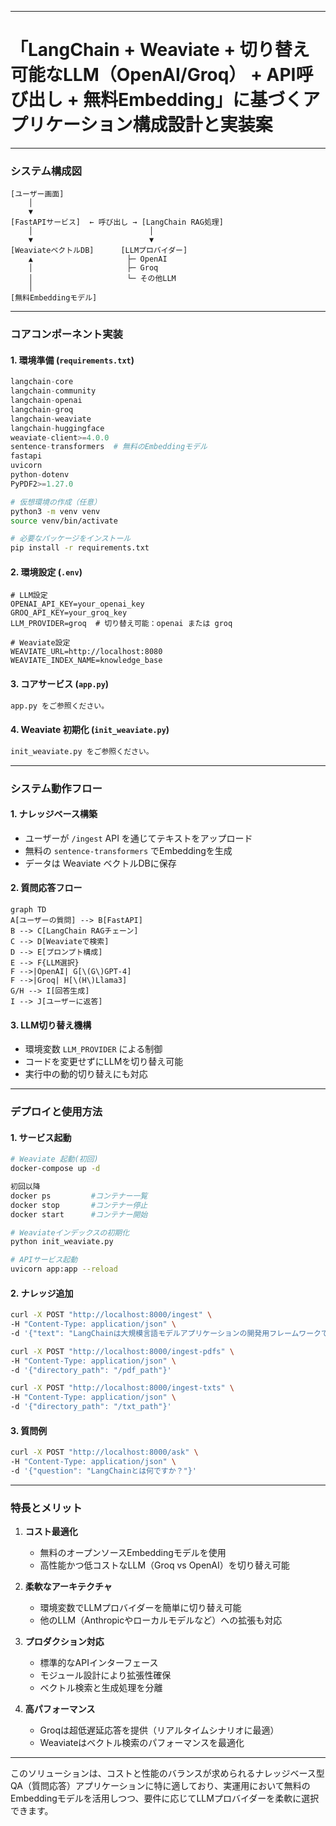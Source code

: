 
---

# 「LangChain + Weaviate + 切り替え可能なLLM（OpenAI/Groq） + API呼び出し + 無料Embedding」に基づくアプリケーション構成設計と実装案

---

### システム構成図

```
[ユーザー画面] 
    │
    ▼
[FastAPIサービス]  ← 呼び出し → [LangChain RAG処理]
    │                          │
    ▼                          ▼
[WeaviateベクトルDB]      [LLMプロバイダー]
    ▲                     ├─ OpenAI
    │                     ├─ Groq
    │                     └─ その他LLM
    │
[無料Embeddingモデル]
```

---

### コアコンポーネント実装

#### 1. 環境準備 (`requirements.txt`)

```python
langchain-core
langchain-community
langchain-openai
langchain-groq
langchain-weaviate
langchain-huggingface
weaviate-client>=4.0.0
sentence-transformers  # 無料のEmbeddingモデル
fastapi
uvicorn
python-dotenv
PyPDF2>=1.27.0
```

```bash
# 仮想環境の作成（任意）
python3 -m venv venv
source venv/bin/activate

# 必要なパッケージをインストール
pip install -r requirements.txt
```

#### 2. 環境設定 (`.env`)

```env
# LLM設定
OPENAI_API_KEY=your_openai_key
GROQ_API_KEY=your_groq_key
LLM_PROVIDER=groq  # 切り替え可能：openai または groq

# Weaviate設定
WEAVIATE_URL=http://localhost:8080
WEAVIATE_INDEX_NAME=knowledge_base
```

#### 3. コアサービス (`app.py`)

```python
app.py をご参照ください。
```

#### 4. Weaviate 初期化 (`init_weaviate.py`)

```python
init_weaviate.py をご参照ください。
```

---

### システム動作フロー

#### 1. **ナレッジベース構築**

* ユーザーが `/ingest` API を通じてテキストをアップロード
* 無料の `sentence-transformers` でEmbeddingを生成
* データは Weaviate ベクトルDBに保存

#### 2. **質問応答フロー**

```mermaid
graph TD
A[ユーザーの質問] --> B[FastAPI]
B --> C[LangChain RAGチェーン]
C --> D[Weaviateで検索]
D --> E[プロンプト構成]
E --> F{LLM選択}
F -->|OpenAI| G[\(G\)GPT-4]
F -->|Groq| H[\(H\)Llama3]
G/H --> I[回答生成]
I --> J[ユーザーに返答]
```

#### 3. **LLM切り替え機構**

* 環境変数 `LLM_PROVIDER` による制御
* コードを変更せずにLLMを切り替え可能
* 実行中の動的切り替えにも対応

---

### デプロイと使用方法

#### 1. サービス起動

```bash
# Weaviate 起動(初回)
docker-compose up -d

初回以降
docker ps         #コンテナー一覧
docker stop       #コンテナー停止
docker start      #コンテナー開始

# Weaviateインデックスの初期化
python init_weaviate.py

# APIサービス起動
uvicorn app:app --reload
```

#### 2. ナレッジ追加

```bash
curl -X POST "http://localhost:8000/ingest" \
-H "Content-Type: application/json" \
-d '{"text": "LangChainは大規模言語モデルアプリケーションの開発用フレームワークです..."}'
```

```bash
curl -X POST "http://localhost:8000/ingest-pdfs" \
-H "Content-Type: application/json" \
-d '{"directory_path": "/pdf_path"}'
```

```bash
curl -X POST "http://localhost:8000/ingest-txts" \
-H "Content-Type: application/json" \
-d '{"directory_path": "/txt_path"}'
```

#### 3. 質問例

```bash
curl -X POST "http://localhost:8000/ask" \
-H "Content-Type: application/json" \
-d '{"question": "LangChainとは何ですか？"}'
```

---

### 特長とメリット

1. **コスト最適化**

   * 無料のオープンソースEmbeddingモデルを使用
   * 高性能かつ低コストなLLM（Groq vs OpenAI）を切り替え可能

2. **柔軟なアーキテクチャ**

   * 環境変数でLLMプロバイダーを簡単に切り替え可能
   * 他のLLM（Anthropicやローカルモデルなど）への拡張も対応

3. **プロダクション対応**

   * 標準的なAPIインターフェース
   * モジュール設計により拡張性確保
   * ベクトル検索と生成処理を分離

4. **高パフォーマンス**

   * Groqは超低遅延応答を提供（リアルタイムシナリオに最適）
   * Weaviateはベクトル検索のパフォーマンスを最適化

---

このソリューションは、コストと性能のバランスが求められるナレッジベース型QA（質問応答）アプリケーションに特に適しており、実運用において無料のEmbeddingモデルを活用しつつ、要件に応じてLLMプロバイダーを柔軟に選択できます。
